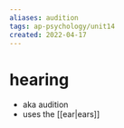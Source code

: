 ```yaml
---
aliases: audition
tags: ap-psychology/unit14 
created: 2022-04-17
---
```


# hearing

- aka audition
- uses the [[ear|ears]]

<!---->